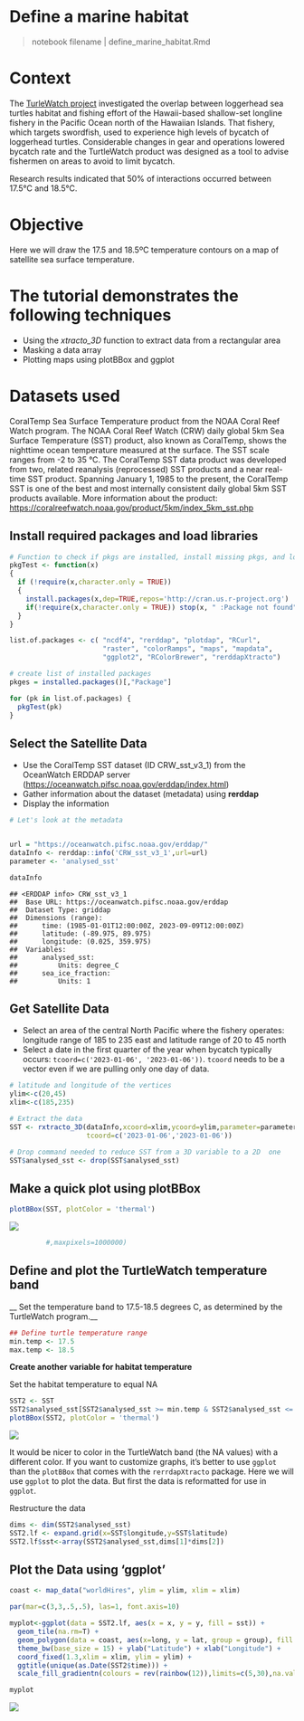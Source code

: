 # Define a marine habitat

> notebook filename \| define_marine_habitat.Rmd

# Context

The [TurleWatch
project](https://oceanwatch.pifsc.noaa.gov/turtlewatch.html)
investigated the overlap between loggerhead sea turtles habitat and
fishing effort of the Hawaii-based shallow-set longline fishery in the
Pacific Ocean north of the Hawaiian Islands. That fishery, which targets
swordfish, used to experience high levels of bycatch of loggerhead
turtles. Considerable changes in gear and operations lowered bycatch
rate and the TurtleWatch product was designed as a tool to advise
fishermen on areas to avoid to limit bycatch.

Research results indicated that 50% of interactions occurred between
17.5°C and 18.5°C.

# Objective

Here we will draw the 17.5 and 18.5ºC temperature contours on a map of
satellite sea surface temperature.

# The tutorial demonstrates the following techniques

- Using the *xtracto_3D* function to extract data from a rectangular
  area  
- Masking a data array  
- Plotting maps using plotBBox and ggplot

# Datasets used

CoralTemp Sea Surface Temperature product from the NOAA Coral Reef Watch
program. The NOAA Coral Reef Watch (CRW) daily global 5km Sea Surface
Temperature (SST) product, also known as CoralTemp, shows the nighttime
ocean temperature measured at the surface. The SST scale ranges from -2
to 35 °C. The CoralTemp SST data product was developed from two, related
reanalysis (reprocessed) SST products and a near real-time SST product.
Spanning January 1, 1985 to the present, the CoralTemp SST is one of the
best and most internally consistent daily global 5km SST products
available. More information about the product:
<https://coralreefwatch.noaa.gov/product/5km/index_5km_sst.php>

## Install required packages and load libraries

``` r
# Function to check if pkgs are installed, install missing pkgs, and load
pkgTest <- function(x)
{
  if (!require(x,character.only = TRUE))
  {
    install.packages(x,dep=TRUE,repos='http://cran.us.r-project.org')
    if(!require(x,character.only = TRUE)) stop(x, " :Package not found")
  }
}

list.of.packages <- c( "ncdf4", "rerddap", "plotdap", "RCurl",  
                       "raster", "colorRamps", "maps", "mapdata",
                       "ggplot2", "RColorBrewer", "rerddapXtracto")

# create list of installed packages
pkges = installed.packages()[,"Package"]

for (pk in list.of.packages) {
  pkgTest(pk)
}
```

## Select the Satellite Data

- Use the CoralTemp SST dataset (ID CRW_sst_v3_1) from the OceanWatch
  ERDDAP server
  (<https://oceanwatch.pifsc.noaa.gov/erddap/index.html>)  
- Gather information about the dataset (metadata) using **rerddap**  
- Display the information

``` r
# Let's look at the metadata


url = "https://oceanwatch.pifsc.noaa.gov/erddap/"
dataInfo <- rerddap::info('CRW_sst_v3_1',url=url)
parameter <- 'analysed_sst'
```

``` r
dataInfo
```

    ## <ERDDAP info> CRW_sst_v3_1 
    ##  Base URL: https://oceanwatch.pifsc.noaa.gov/erddap 
    ##  Dataset Type: griddap 
    ##  Dimensions (range):  
    ##      time: (1985-01-01T12:00:00Z, 2023-09-09T12:00:00Z) 
    ##      latitude: (-89.975, 89.975) 
    ##      longitude: (0.025, 359.975) 
    ##  Variables:  
    ##      analysed_sst: 
    ##          Units: degree_C 
    ##      sea_ice_fraction: 
    ##          Units: 1

## Get Satellite Data

- Select an area of the central North Pacific where the fishery
  operates: longitude range of 185 to 235 east and latitude range of 20
  to 45 north  
- Select a date in the first quarter of the year when bycatch typically
  occurs: `tcoord=c('2023-01-06', '2023-01-06'))`. `tcoord` needs to be
  a vector even if we are pulling only one day of data.

``` r
# latitude and longitude of the vertices
ylim<-c(20,45)
xlim<-c(185,235)

# Extract the data
SST <- rxtracto_3D(dataInfo,xcoord=xlim,ycoord=ylim,parameter=parameter, 
                   tcoord=c('2023-01-06','2023-01-06'))

# Drop command needed to reduce SST from a 3D variable to a 2D  one  
SST$analysed_sst <- drop(SST$analysed_sst) 
```

## Make a quick plot using plotBBox

``` r
plotBBox(SST, plotColor = 'thermal')
```

![](images/qplot-1.png)<!-- -->

``` r
         #,maxpixels=1000000)
```

## Define and plot the TurtleWatch temperature band

\_\_ Set the temperature band to 17.5-18.5 degrees C, as determined by
the TurtleWatch program.\_\_

``` r
## Define turtle temperature range
min.temp <- 17.5
max.temp <- 18.5
```

**Create another variable for habitat temperature**

Set the habitat temperature to equal NA

``` r
SST2 <- SST
SST2$analysed_sst[SST2$analysed_sst >= min.temp & SST2$analysed_sst <= max.temp] <- NA
plotBBox(SST2, plotColor = 'thermal')
```

![](images/makeVar-1.png)<!-- -->

It would be nicer to color in the TurtleWatch band (the NA values) with
a different color. If you want to customize graphs, it’s better to use
`ggplot` than the `plotBBox` that comes with the `rerrdapXtracto`
package. Here we will use `ggplot` to plot the data. But first the data
is reformatted for use in `ggplot`.

Restructure the data

``` r
dims <- dim(SST2$analysed_sst)
SST2.lf <- expand.grid(x=SST$longitude,y=SST$latitude)
SST2.lf$sst<-array(SST2$analysed_sst,dims[1]*dims[2])
```

## Plot the Data using ‘ggplot’

``` r
coast <- map_data("worldHires", ylim = ylim, xlim = xlim)

par(mar=c(3,3,.5,.5), las=1, font.axis=10)

myplot<-ggplot(data = SST2.lf, aes(x = x, y = y, fill = sst)) +
  geom_tile(na.rm=T) +
  geom_polygon(data = coast, aes(x=long, y = lat, group = group), fill = "grey80") +
  theme_bw(base_size = 15) + ylab("Latitude") + xlab("Longitude") +
  coord_fixed(1.3,xlim = xlim, ylim = ylim) +
  ggtitle(unique(as.Date(SST2$time))) +
  scale_fill_gradientn(colours = rev(rainbow(12)),limits=c(5,30),na.value = "firebrick4") 

myplot
```

![](images/plot-1.png)<!-- -->
